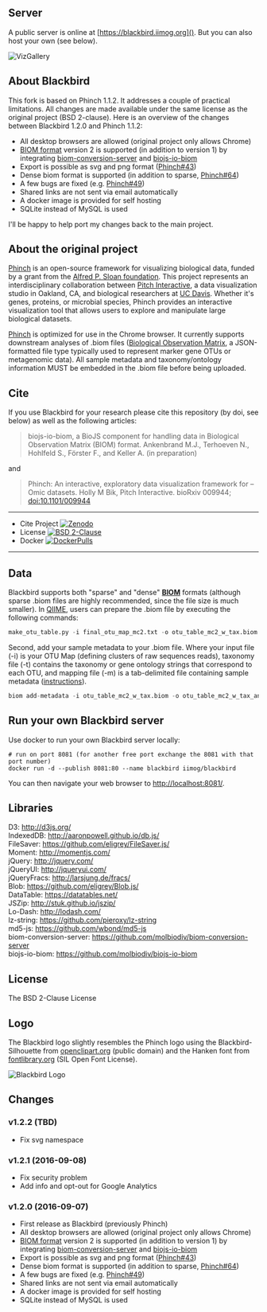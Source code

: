 ## Server

A public server is online at [https://blackbird.iimog.org]().
But you can also host your own (see below).

![VizGallery](https://raw.githubusercontent.com/molbiodiv/Blackbird/master/viz_gallery.png)

## About Blackbird

This fork is based on Phinch 1.1.2. It addresses a couple of practical limitations.
All changes are made available under the same license as the original project (BSD 2-clause).
Here is an overview of the changes between Blackbird 1.2.0 and Phinch 1.1.2:

 - All desktop browsers are allowed (original project only allows Chrome)
 - [BIOM format](http://biom-format.org/) version 2 is supported (in addition to version 1) by integrating [biom-conversion-server](https://github.com/molbiodiv/biom-conversion-server) and [biojs-io-biom](https://github.com/molbiodiv/biojs-io-biom)
 - Export is possible as svg and png format ([Phinch#43](https://github.com/PitchInteractiveInc/Phinch/issues/43))
 - Dense biom format is supported (in addition to sparse, [Phinch#64](https://github.com/PitchInteractiveInc/Phinch/issues/64))
 - A few bugs are fixed (e.g. [Phinch#49](https://github.com/PitchInteractiveInc/Phinch/pull/49))
 - Shared links are not sent via email automatically
 - A docker image is provided for self hosting
 - SQLite instead of MySQL is used

I'll be happy to help port my changes back to the main project.

## About the original project

[Phinch](http://phinch.org/) is an open-source framework for visualizing biological data, funded by a grant from the [Alfred P. Sloan foundation](http://www.sloan.org/). This project represents an interdisciplinary collaboration between [Pitch Interactive](http://www.pitchinteractive.com/beta/index.php), a data visualization studio in Oakland, CA, and biological researchers at [UC Davis](http://www.ucdavis.edu/). Whether it's genes, proteins, or microbial species, Phinch provides an interactive visualization tool that allows users to explore and manipulate large biological datasets.

[Phinch](http://phinch.org/) is optimized for use in the Chrome browser. It currently supports downstream analyses of .biom files ([Biological Observation Matrix](http://biom-format.org/), a JSON-formatted file type typically used to represent marker gene OTUs or metagenomic data). All sample metadata and taxonomy/ontology information MUST be embedded in the .biom file before being uploaded. 

## Cite

If you use Blackbird for your research please cite this repository (by doi, see below) as well as the following articles:
> biojs-io-biom, a BioJS component for handling data in Biological Observation Matrix (BIOM) format.
Ankenbrand M.J., Terhoeven N., Hohlfeld S., Förster F., and Keller A. (in preparation)

and

> Phinch: An interactive, exploratory data visualization framework for –Omic datasets.
Holly M Bik, Pitch Interactive. bioRxiv 009944; [doi:10.1101/009944](http://dx.doi.org/10.1101/009944)

  --------------- --------------------------------------------------------------------------------------------------------------------------------------------------------------------
 - Cite Project    [![Zenodo](https://zenodo.org/badge/12731/molbiodiv/Blackbird.svg)](https://zenodo.org/badge/latestdoi/12731/molbiodiv/Blackbird)
 - License         [![BSD 2-Clause](https://img.shields.io/badge/License-BSD_2--Clause-blue.svg)](file:LICENSE)
 - Docker          [![DockerPulls](https://img.shields.io/docker/pulls/iimog/blackbird.svg?maxAge=2592000)](https://hub.docker.com/r/iimog/blackbird/)

  --------------- --------------------------------------------------------------------------------------------------------------------------------------------------------------------


## Data

Blackbird supports both "sparse" and "dense" <b>[BIOM](http://biom-format.org/)</b> formats (although sparse .biom files are highly recommended, since the file size is much smaller). In [QIIME](http://qiime.org/), users can prepare the .biom file by executing the following commands:
```Python
make_otu_table.py -i final_otu_map_mc2.txt -o otu_table_mc2_w_tax.biom -t rep_set_tax_assignments.txt
```

Second, add your sample metadata to your .biom file. Where your input file (-i) is your OTU Map (defining clusters of raw sequences reads), taxonomy file (-t) contains the taxonomy or gene ontology strings that correspond to each OTU, and mapping file (-m) is a tab-delimited file containing sample metadata ([instructions](http://qiime.org/documentation/file_formats.html#metadata-mapping-files)).
```Python
biom add-metadata -i otu_table_mc2_w_tax.biom -o otu_table_mc2_w_tax_and_metadata.biom -m sample_metadata_mapping_file.txt
```
## Run your own Blackbird server
Use docker to run your own Blackbird server locally:
```
# run on port 8081 (for another free port exchange the 8081 with that port number)
docker run -d --publish 8081:80 --name blackbird iimog/blackbird
```
You can then navigate your web browser to [http://localhost:8081/]().

## Libraries 
D3: http://d3js.org/ <br>
IndexedDB: http://aaronpowell.github.io/db.js/<br>
FileSaver: https://github.com/eligrey/FileSaver.js/<br>
Moment: http://momentjs.com/<br>
jQuery: http://jquery.com/<br>
jQueryUI: http://jqueryui.com/<br>
jQueryFracs: http://larsjung.de/fracs/<br>
Blob: https://github.com/eligrey/Blob.js/<br>
DataTable: https://datatables.net/<br>
JSZip: http://stuk.github.io/jszip/<br>
Lo-Dash: http://lodash.com/<br>
lz-string: https://github.com/pieroxy/lz-string<br>
md5-js: https://github.com/wbond/md5-js<br>
biom-conversion-server: https://github.com/molbiodiv/biom-conversion-server<br>
biojs-io-biom: https://github.com/molbiodiv/biojs-io-biom<br>

## License
The BSD 2-Clause License

## Logo
The Blackbird logo slightly resembles the Phinch logo using the Blackbird-Silhouette from [openclipart.org](https://openclipart.org/detail/220754/blackbird-silhouette) (public domain) and the Hanken font from [fontlibrary.org](https://fontlibrary.org/en/font/hanken) (SIL Open Font License).

![Blackbird Logo](https://raw.githubusercontent.com/molbiodiv/Blackbird/master/img/blackbird_logo.png)

## Changes

### v1.2.2 (TBD)

 - Fix svg namespace

### v1.2.1 (2016-09-08)

 - Fix security problem
 - Add info and opt-out for Google Analytics

### v1.2.0 (2016-09-07)

 - First release as Blackbird (previously Phinch)
 - All desktop browsers are allowed (original project only allows Chrome)
 - [BIOM format](http://biom-format.org/) version 2 is supported (in addition to version 1) by integrating [biom-conversion-server](https://github.com/molbiodiv/biom-conversion-server) and [biojs-io-biom](https://github.com/molbiodiv/biojs-io-biom)
 - Export is possible as svg and png format ([Phinch#43](https://github.com/PitchInteractiveInc/Phinch/issues/43))
 - Dense biom format is supported (in addition to sparse, [Phinch#64](https://github.com/PitchInteractiveInc/Phinch/issues/64))
 - A few bugs are fixed (e.g. [Phinch#49](https://github.com/PitchInteractiveInc/Phinch/pull/49))
 - Shared links are not sent via email automatically
 - A docker image is provided for self hosting
 - SQLite instead of MySQL is used
